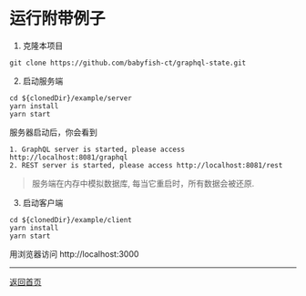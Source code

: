# 运行附带例子

1. 克隆本项目
```
git clone https://github.com/babyfish-ct/graphql-state.git
```

2. 启动服务端
```
cd ${clonedDir}/example/server
yarn install
yarn start
```
服务器启动后，你会看到
```
1. GraphQL server is started, please access http://localhost:8081/graphql
2. REST server is started, please access http://localhost:8081/rest
```
> 服务端在内存中模拟数据库, 每当它重启时，所有数据会被还原.

3. 启动客户端
```
cd ${clonedDir}/example/client
yarn install
yarn start
```
用浏览器访问 http://localhost:3000

-----------------

[返回首页](../README_zh_CN.md)
